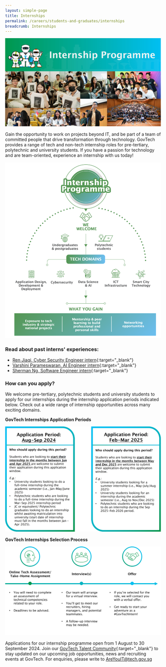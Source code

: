 ```yaml
---
layout: simple-page
title: Internships  
permalink: /careers/students-and-graduates/internships
breadcrumb: Internships 
---
```


![GovTech Internships](/images/careers/application-opening-soon-febandmar-2024.jpg) 

Gain the opportunity to work on projects beyond IT, and be part of a team of committed people that drive transformation through technology. GovTech provides a range of tech and non-tech internship roles for pre-tertiary, polytechnic and university students. If you have a passion for technology and are team-oriented, experience an internship with us today!

![GovTech Internships Overview](/images/careers/internship-chart-2024.png)


### Read about past interns' experiences:

* [Ren Jiaqi, Cyber Security Engineer intern](https://medium.com/ytpo-govtech/from-the-harbour-to-the-high-seas-776f8e6dc860){:target="_blank"}
* [Varshini Parameswaran, AI Engineer intern](https://medium.com/ytpo-govtech/my-meaningful-internship-with-dsaid-va-team-9d8cb079a2d8){:target="_blank"}
* [Sherman Ng, Software Engineer intern](https://medium.com/ytpo-govtech/empowering-govtech-interns-7af65b29fef4){:target="_blank"}


### How can you apply?

We welcome pre-tertiary, polytechnic students and university students to apply for our internships during the internship application periods indicated below. Check out a wide range of internship opportunities across many exciting domains.


**GovTech Internships Application Periods**

![GovTech Internships Application Periods](/images/careers/2024_2025_internship_application_periods.jpg)



**GovTech Internships Selection Process**

![GovTech Internships Selection Process](/images/careers/post_internship_application_process.png)


Applications for our internship programme open from 1 August to 30 September 2024. Join our [GovTech Talent Community](https://go.gov.sg/govtechtalentcommunity){:target="_blank"} to stay updated on our upcoming job opportunities, news and recruiting events at GovTech. 
For enquiries, please write to <AreYouIT@tech.gov.sg>



